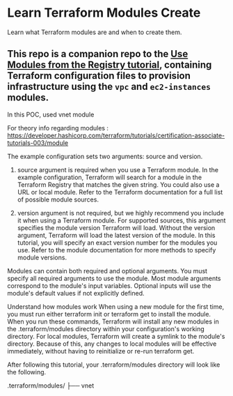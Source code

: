 # Learn Terraform Modules Create

Learn what Terraform modules are and when to create them.

This repo is a companion repo to the [Use Modules from the Registry tutorial](https://developer.hashicorp.com/terraform/tutorials/modules/module-use), containing Terraform configuration files to provision infrastructure using the `vpc` and `ec2-instances` modules.
--------------------------------------------------------------------------
In this POC, used vnet module

For theory info regarding modules : https://developer.hashicorp.com/terraform/tutorials/certification-associate-tutorials-003/module

The example configuration sets two arguments: source and version.

1. source argument is required when you use a Terraform module. In the example configuration, Terraform will search for a module in the Terraform Registry that matches the given string. You could also use a URL or local module. Refer to the Terraform documentation for a full list of possible module sources.

2. version argument is not required, 
but we highly recommend you include it when using a Terraform module. For supported sources, this argument specifies the module version Terraform will load. Without the version argument, Terraform will load the latest version of the module. In this tutorial, you will specify an exact version number for the modules you use. Refer to the module documentation for more methods to specify module versions.

Modules can contain both required and optional arguments. 
You must specify all required arguments to use the module. 
Most module arguments correspond to the module's input variables. Optional inputs will use the module's default values if not explicitly defined.

Understand how modules work
When using a new module for the first time, you must run either terraform init or terraform get to install the module. When you run these commands, Terraform will install any new modules in the .terraform/modules directory within your configuration's working directory. For local modules, Terraform will create a symlink to the module's directory. Because of this, any changes to local modules will be effective immediately, without having to reinitialize or re-run terraform get.

After following this tutorial, your .terraform/modules directory will look like the following.

.terraform/modules/
├── vnet